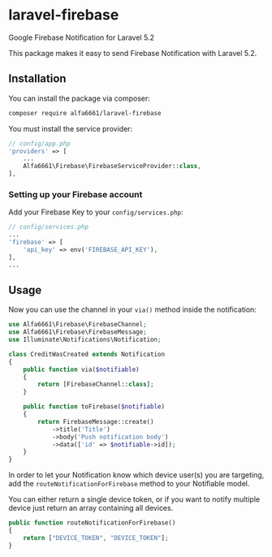 # laravel-firebase
Google Firebase Notification for Laravel 5.2

This package makes it easy to send Firebase Notification with Laravel 5.2.

## Installation

You can install the package via composer:

``` bash
composer require alfa6661/laravel-firebase
```

You must install the service provider:

```php
// config/app.php
'providers' => [
    ...
    Alfa6661\Firebase\FirebaseServiceProvider::class,
],
```

### Setting up your Firebase account

Add your Firebase Key to your `config/services.php`:

```php
// config/services.php
...
'firebase' => [
    'api_key' => env('FIREBASE_API_KEY'),
],
...
```


## Usage

Now you can use the channel in your `via()` method inside the notification:

``` php
use Alfa6661\Firebase\FirebaseChannel;
use Alfa6661\Firebase\FirebaseMessage;
use Illuminate\Notifications\Notification;

class CreditWasCreated extends Notification
{
    public function via($notifiable)
    {
        return [FirebaseChannel::class];
    }

    public function toFirebase($notifiable)
    {
        return FirebaseMessage::create()
            ->title('Title')
            ->body('Push notification body')
            ->data(['id' => $notifiable->id]);
    }
}
```

In order to let your Notification know which device user(s) you are targeting, add the `routeNotificationForFirebase` method to your Notifiable model.

You can either return a single device token, or if you want to notify multiple device just return an array containing all devices.

```php
public function routeNotificationForFirebase()
{
    return ["DEVICE_TOKEN", "DEVICE_TOKEN"];
}
```
